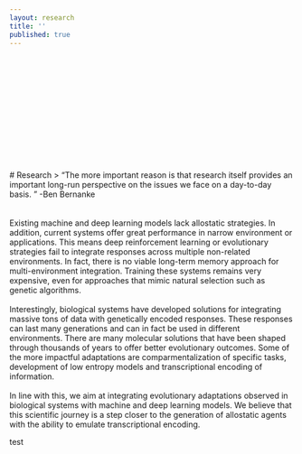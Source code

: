 ```yaml
---
layout: research
title: ''
published: true
---
```



<br>
<br>
<br>
<br>
<br>
<br>
<br>
<br>
<br>
<br>
<br>
<br>
# Research 
> “The more important reason is that research itself provides an important long-run perspective on the issues we face on a day-to-day basis. ” -Ben Bernanke

<br>
<br>
<br>
Existing machine and deep learning models lack allostatic strategies. In addition, current systems offer 
great performance in narrow environment or applications. This means deep reinforcement learning or 
evolutionary strategies fail to integrate responses across multiple non-related environments. In fact, there is 
no viable long-term memory approach for multi-environment integration. Training these systems remains 
very expensive, even for approaches that mimic natural selection such as genetic algorithms. 
<br>
<br>
Interestingly, biological systems have developed solutions for integrating massive tons of data with  
genetically encoded responses. These responses can last many generations and can in fact be used in  
different environments. There are many molecular solutions that have been shaped through thousands of 
years to offer better evolutionary outcomes. Some of the more impactful adaptations are 
comparmentalization of specific tasks, development of low entropy models and transcriptional encoding 
of information. 
  <br>
  <br>
In line with this, we aim at integrating evolutionary adaptations observed in biological systems with machine 
and deep learning models. We believe that this scientific journey is a step closer to the generation of 
allostatic agents with the ability to emulate transcriptional encoding. 

test
